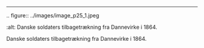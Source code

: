  
 ---

<!-- Figures extracted from nearby pages -->

.. figure:: ../images/image_p25_1.jpeg

   :alt: Danske soldaters tilbagetrækning fra Dannevirke i 1864.

   Danske soldaters tilbagetrækning fra Dannevirke i 1864.


